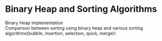 # Binary Heap and Sorting Algorithms
Binary Heap implementation \
Comparison between sorting using binary heap and various sorting algorithms(bubble, insertion, selection, quick, merge)\
